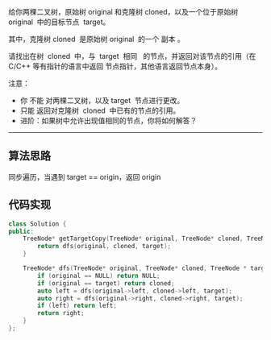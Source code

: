 给你两棵二叉树，原始树 original 和克隆树 cloned，以及一个位于原始树 original  中的目标节点  target。

其中，克隆树 cloned  是原始树 original  的一个 副本 。

请找出在树  cloned  中，与  target  相同   的节点，并返回对该节点的引用（在 C/C++ 等有指针的语言中返回 节点指针，其他语言返回节点本身）。

注意：

- 你 不能 对两棵二叉树，以及 target  节点进行更改。
- 只能 返回对克隆树  cloned  中已有的节点的引用。
- 进阶：如果树中允许出现值相同的节点，你将如何解答？

---

## 算法思路

同步遍历，当遇到 target == origin，返回 origin

## 代码实现

```cpp
class Solution {
public:
    TreeNode* getTargetCopy(TreeNode* original, TreeNode* cloned, TreeNode* target) {
        return dfs(original, cloned, target);
    }

    TreeNode* dfs(TreeNode* original, TreeNode* cloned, TreeNode * target){
        if (original == NULL) return NULL;
        if (original == target) return cloned;
        auto left = dfs(original->left, cloned->left, target);
        auto right = dfs(original->right, cloned->right, target);
        if (left) return left;
        return right;
    }
};
```
